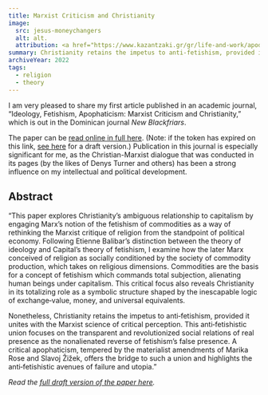 ```yaml
---
title: Marxist Criticism and Christianity
image:
  src: jesus-moneychangers
  alt: alt.
  attribution: <a href="https://www.kazantzaki.gr/gr/life-and-work/apodimia-kai-anagnorisi-193">Kazantzakis Museum</a>
summary: Christianity retains the impetus to anti‐fetishism, provided it unites with the Marxist science of critical perception.
archiveYear: 2022
tags:
  - religion
  - theory
---
```


I am very pleased to share my first article published in an academic journal, “Ideology, Fetishism, Apophaticism: Marxist Criticism and Christianity,” which is out in the Dominican journal _New Blackfriars_.

The paper can be [read online in full here](https://onlinelibrary.wiley.com/share/author/CWFQUUP3ZXEHBGE2HDVM?target=10.1111/nbfr.12642). (Note: if the token has expired on this link, [see here](https://drive.google.com/file/d/1TO3thHDzvO8nK0amP4r5z_cCnW1xjzRq/view?usp=sharing) for a draft version.) Publication in this journal is especially significant for me, as the Christian-Marxist dialogue that was conducted in its pages (by the likes of Denys Turner and others) has been a strong influence on my intellectual and political development.

## Abstract

“This paper explores Christianity’s ambiguous relationship to capitalism by engaging Marx’s notion of the fetishism of commodities as a way of rethinking the Marxist critique of religion from the standpoint of political economy. Following Etienne Balibar’s distinction between the theory of ideology and Capital’s theory of fetishism, I examine how the later Marx conceived of religion as socially conditioned by the society of commodity production, which takes on religious dimensions. Commodities are the basis for a concept of fetishism which commands total subjection, alienating human beings under capitalism. This critical focus also reveals Christianity in its totalizing role as a symbolic structure shaped by the inescapable logic of exchange‐value, money, and universal equivalents.

Nonetheless, Christianity retains the impetus to anti‐fetishism, provided it unites with the Marxist science of critical perception. This anti‐fetishistic union focuses on the transparent and revolutionized social relations of real presence as the nonalienated reverse of fetishism’s false presence. A critical apophaticism, tempered by the materialist amendments of Marika Rose and Slavoj Žižek, offers the bridge to such a union and highlights the anti‐fetishistic avenues of failure and utopia.”

_Read the [full draft version of the paper here](https://drive.google.com/file/d/1TO3thHDzvO8nK0amP4r5z_cCnW1xjzRq/view?usp=sharing)._
